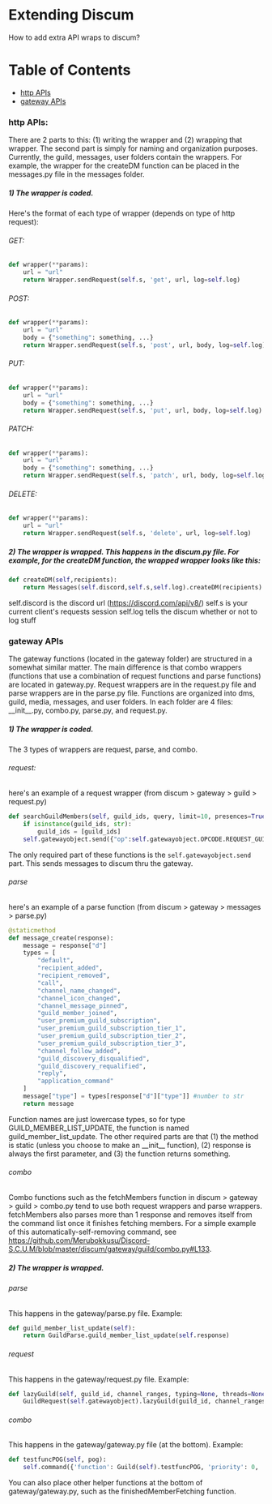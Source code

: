 # Extending Discum
How to add extra API wraps to discum?
# Table of Contents
- [http APIs](#http-APIs) 
- [gateway APIs](#gateway-APIs)

### http APIs:
There are 2 parts to this: (1) writing the wrapper and (2) wrapping that wrapper. The second part is simply for naming and organization purposes.
Currently, the guild, messages, user folders contain the wrappers. For example, the wrapper for the createDM function can be placed in the messages.py file in the messages folder.

##### 1) The wrapper is coded. 
Here's the format of each type of wrapper (depends on type of http request):

###### GET: 
```python
def wrapper(**params):
    url = "url"
    return Wrapper.sendRequest(self.s, 'get', url, log=self.log)
```
###### POST: 
```python
def wrapper(**params):
    url = "url"
    body = {"something": something, ...}
    return Wrapper.sendRequest(self.s, 'post', url, body, log=self.log)
```
###### PUT: 
```python
def wrapper(**params):
    url = "url"
    body = {"something": something, ...}
    return Wrapper.sendRequest(self.s, 'put', url, body, log=self.log)
```
###### PATCH: 
```python
def wrapper(**params):
    url = "url"
    body = {"something": something, ...}
    return Wrapper.sendRequest(self.s, 'patch', url, body, log=self.log)
```
###### DELETE: 
```python
def wrapper(**params):
    url = "url"
    return Wrapper.sendRequest(self.s, 'delete', url, log=self.log)
```

##### 2) The wrapper is wrapped. This happens in the discum.py file. For example, for the createDM function, the wrapped wrapper looks like this:
```python
def createDM(self,recipients):
    return Messages(self.discord,self.s,self.log).createDM(recipients)
```
self.discord is the discord url (https://discord.com/api/v8/)
self.s is your current client's requests session
self.log tells the discum whether or not to log stuff
### gateway APIs
The gateway functions (located in the gateway folder) are structured in a somewhat similar matter. The main difference is that combo wrappers (functions that use a combination of request functions and parse functions) are located in gateway.py. Request wrappers are in the request.py file and parse wrappers are in the parse.py file.
Functions are organized into dms, guild, media, messages, and user folders. In each folder are 4 files: \_\_init__.py, combo.py, parse.py, and request.py.
##### 1) The wrapper is coded.
The 3 types of wrappers are request, parse, and combo.
###### request:
here's an example of a request wrapper (from discum > gateway > guild > request.py)
```python
def searchGuildMembers(self, guild_ids, query, limit=10, presences=True):
    if isinstance(guild_ids, str):
        guild_ids = [guild_ids]
    self.gatewayobject.send({"op":self.gatewayobject.OPCODE.REQUEST_GUILD_MEMBERS,"d":{"guild_id":guildIDs,"query":query,"limit":limit,"presences":presences}})
```
The only required part of these functions is the ```self.gatewayobject.send``` part. This sends messages to discum thru the gateway.
###### parse
here's an example of a parse function (from discum > gateway > messages > parse.py)
```python
@staticmethod
def message_create(response):
    message = response["d"]
    types = [
        "default",
        "recipient_added",
        "recipient_removed",
        "call",
        "channel_name_changed",
        "channel_icon_changed",
        "channel_message_pinned",
        "guild_member_joined",
        "user_premium_guild_subscription",
        "user_premium_guild_subscription_tier_1",
        "user_premium_guild_subscription_tier_2",
        "user_premium_guild_subscription_tier_3",
        "channel_follow_added",
        "guild_discovery_disqualified",
        "guild_discovery_requalified",
        "reply",
        "application_command"
    ]
    message["type"] = types[response["d"]["type"]] #number to str
    return message
```
Function names are just lowercase types, so for type GUILD_MEMBER_LIST_UPDATE, the function is named guild_member_list_update.
The other required parts are that (1) the method is static (unless you choose to make an \_\_init__ function), (2) response is always the first parameter, and (3) the function returns something.
###### combo
Combo functions such as the fetchMembers function in discum > gateway > guild > combo.py tend to use both request wrappers and parse wrappers. fetchMembers also parses more than 1 response and removes itself from the command list once it finishes fetching members. For a simple example of this automatically-self-removing command, see https://github.com/Merubokkusu/Discord-S.C.U.M/blob/master/discum/gateway/guild/combo.py#L133.
##### 2) The wrapper is wrapped.
###### parse
This happens in the gateway/parse.py file.
Example:
```python
def guild_member_list_update(self):
    return GuildParse.guild_member_list_update(self.response)
```
###### request
This happens in the gateway/request.py file.
Example:
```python
def lazyGuild(self, guild_id, channel_ranges, typing=None, threads=None, activities=None, members=None):
    GuildRequest(self.gatewayobject).lazyGuild(guild_id, channel_ranges, typing, threads, activities, members)
```
###### combo
This happens in the gateway/gateway.py file (at the bottom).
Example:
```python
def testfuncPOG(self, pog):
    self.command({'function': Guild(self).testfuncPOG, 'priority': 0, 'params': {'pog': pog}})
```
You can also place other helper functions at the bottom of gateway/gateway.py, such as the finishedMemberFetching function.
